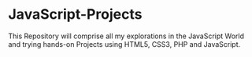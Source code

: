 # JavaScript-Projects
This Repository will comprise all my explorations in the JavaScript World and trying hands-on Projects using HTML5, CSS3, PHP and JavaScript.
